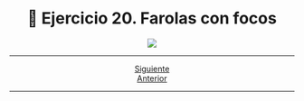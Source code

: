 <h1 align="center"> 📝 Ejercicio 20. Farolas con focos</h1>

<div align="center">
  <img src="https://media.giphy.com/media/5ZTycLGtyk2fsIwD1R/giphy.gif"/>
 </div>

---

<div align="center">

[Siguiente](/Documentos/Ejercicio1.md)<br>
[Anterior](/Documentos/Ejercicio19.md)
 </div>

---
